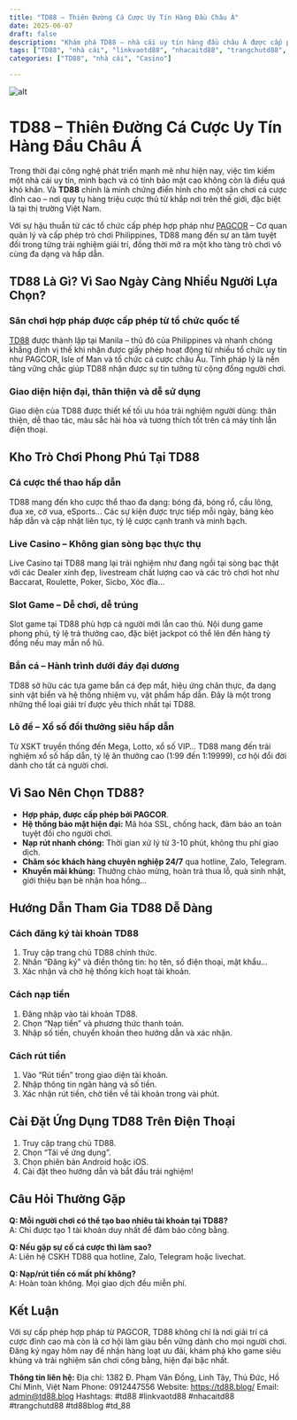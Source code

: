 ```yaml
---
title: "TD88 – Thiên Đường Cá Cược Uy Tín Hàng Đầu Châu Á"
date: 2025-06-07
draft: false
description: "Khám phá TD88 – nhà cái uy tín hàng đầu châu Á được cấp phép bởi PAGCOR. Đa dạng trò chơi: thể thao, casino, bắn cá, slot game và nhiều hơn nữa!"
tags: ["TD88", "nhà cái", "linkvaotd88", "nhacaitd88", "trangchutd88", "td88blog", "td_88" ]
categories: ["TD88", "nhà cái", "Casino"]

---
```

![alt](https://bl1d.blob.core.windows.net/blog/images/td88blog.jpeg)

# TD88 – Thiên Đường Cá Cược Uy Tín Hàng Đầu Châu Á

Trong thời đại công nghệ phát triển mạnh mẽ như hiện nay, việc tìm kiếm một nhà cái uy tín, minh bạch và có tính bảo mật cao không còn là điều quá khó khăn. Và **TD88** chính là minh chứng điển hình cho một sân chơi cá cược đỉnh cao – nơi quy tụ hàng triệu cược thủ từ khắp nơi trên thế giới, đặc biệt là tại thị trường Việt Nam.

Với sự hậu thuẫn từ các tổ chức cấp phép hợp pháp như [PAGCOR](https://en.m.wikipedia.org/wiki/Philippine_Amusement_and_Gaming_Corporation) – Cơ quan quản lý và cấp phép trò chơi Philippines, TD88 mang đến sự an tâm tuyệt đối trong từng trải nghiệm giải trí, đồng thời mở ra một kho tàng trò chơi vô cùng đa dạng và hấp dẫn.

## TD88 Là Gì? Vì Sao Ngày Càng Nhiều Người Lựa Chọn?

### Sân chơi hợp pháp được cấp phép từ tổ chức quốc tế

[TD88](https://td88.blog/) được thành lập tại Manila – thủ đô của Philippines và nhanh chóng khẳng định vị thế khi nhận được giấy phép hoạt động từ nhiều tổ chức uy tín như PAGCOR, Isle of Man và tổ chức cá cược châu Âu. Tính pháp lý là nền tảng vững chắc giúp TD88 nhận được sự tin tưởng từ cộng đồng người chơi.

### Giao diện hiện đại, thân thiện và dễ sử dụng

Giao diện của TD88 được thiết kế tối ưu hóa trải nghiệm người dùng: thân thiện, dễ thao tác, màu sắc hài hòa và tương thích tốt trên cả máy tính lẫn điện thoại.

## Kho Trò Chơi Phong Phú Tại TD88

### Cá cược thể thao hấp dẫn

TD88 mang đến kho cược thể thao đa dạng: bóng đá, bóng rổ, cầu lông, đua xe, cờ vua, eSports... Các sự kiện được trực tiếp mỗi ngày, bảng kèo hấp dẫn và cập nhật liên tục, tỷ lệ cược cạnh tranh và minh bạch.

### Live Casino – Không gian sòng bạc thực thụ

Live Casino tại TD88 mang lại trải nghiệm như đang ngồi tại sòng bạc thật với các Dealer xinh đẹp, livestream chất lượng cao và các trò chơi hot như Baccarat, Roulette, Poker, Sicbo, Xóc đĩa...

### Slot Game – Dễ chơi, dễ trúng

Slot game tại TD88 phù hợp cả người mới lẫn cao thủ. Nội dung game phong phú, tỷ lệ trả thưởng cao, đặc biệt jackpot có thể lên đến hàng tỷ đồng nếu may mắn nổ hũ.

### Bắn cá – Hành trình dưới đáy đại dương

TD88 sở hữu các tựa game bắn cá đẹp mắt, hiệu ứng chân thực, đa dạng sinh vật biển và hệ thống nhiệm vụ, vật phẩm hấp dẫn. Đây là một trong những thể loại giải trí được yêu thích nhất tại TD88.

### Lô đề – Xổ số đổi thưởng siêu hấp dẫn

Từ XSKT truyền thống đến Mega, Lotto, xổ số VIP… TD88 mang đến trải nghiệm xổ số hấp dẫn, tỷ lệ ăn thưởng cao (1:99 đến 1:19999), cơ hội đổi đời dành cho tất cả người chơi.

## Vì Sao Nên Chọn TD88?

- **Hợp pháp, được cấp phép bởi PAGCOR**.
- **Hệ thống bảo mật hiện đại:** Mã hóa SSL, chống hack, đảm bảo an toàn tuyệt đối cho người chơi.
- **Nạp rút nhanh chóng:** Thời gian xử lý từ 3-10 phút, không thu phí giao dịch.
- **Chăm sóc khách hàng chuyên nghiệp 24/7** qua hotline, Zalo, Telegram.
- **Khuyến mãi khủng:** Thưởng chào mừng, hoàn trả thua lỗ, quà sinh nhật, giới thiệu bạn bè nhận hoa hồng...

## Hướng Dẫn Tham Gia TD88 Dễ Dàng

### Cách đăng ký tài khoản TD88

1. Truy cập trang chủ TD88 chính thức.
2. Nhấn “Đăng ký” và điền thông tin: họ tên, số điện thoại, mật khẩu...
3. Xác nhận và chờ hệ thống kích hoạt tài khoản.

### Cách nạp tiền

1. Đăng nhập vào tài khoản TD88.
2. Chọn “Nạp tiền” và phương thức thanh toán.
3. Nhập số tiền, chuyển khoản theo hướng dẫn và xác nhận.

### Cách rút tiền

1. Vào “Rút tiền” trong giao diện tài khoản.
2. Nhập thông tin ngân hàng và số tiền.
3. Xác nhận rút tiền, chờ tiền về tài khoản trong vài phút.

## Cài Đặt Ứng Dụng TD88 Trên Điện Thoại

1. Truy cập trang chủ TD88.
2. Chọn “Tải về ứng dụng”.
3. Chọn phiên bản Android hoặc iOS.
4. Cài đặt theo hướng dẫn và bắt đầu trải nghiệm!

## Câu Hỏi Thường Gặp

**Q: Mỗi người chơi có thể tạo bao nhiêu tài khoản tại TD88?**  
A: Chỉ được tạo 1 tài khoản duy nhất để đảm bảo công bằng.

**Q: Nếu gặp sự cố cá cược thì làm sao?**  
A: Liên hệ CSKH TD88 qua hotline, Zalo, Telegram hoặc livechat.

**Q: Nạp/rút tiền có mất phí không?**  
A: Hoàn toàn không. Mọi giao dịch đều miễn phí.

## Kết Luận

Với sự cấp phép hợp pháp từ PAGCOR, TD88 không chỉ là nơi giải trí cá cược đỉnh cao mà còn là cơ hội làm giàu bền vững dành cho mọi người chơi. Đăng ký ngay hôm nay để nhận hàng loạt ưu đãi, khám phá kho game siêu khủng và trải nghiệm sân chơi công bằng, hiện đại bậc nhất.

**Thông tin liên hệ:**
Địa chỉ: 1382 Đ. Phạm Văn Đồng, Linh Tây, Thủ Đức, Hồ Chí Minh, Việt Nam
Phone: 0912447556
Website: <a href="https://td88.blog/">https://td88.blog/</a>
Email: admin@td88.blog
Hashtags: #td88 #linkvaotd88 #nhacaitd88 #trangchutd88 #td88blog #td_88